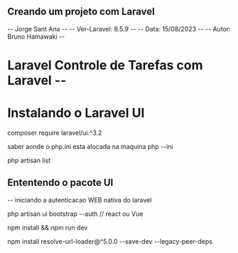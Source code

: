## Creando um projeto com Laravel
-- Jorge Sant Ana --
-- Ver-Laravel: 8.5.9 --
-- Data: 15/08/2023 --
-- Autor: Bruno Hamawaki --

# Laravel Controle de Tarefas com Laravel --

# Instalando  o Laravel UI
composer require laravel/ui:^3.2

saber aonde o php.ini esta alocada na maquina
php --ini

php artisan list

## Ententendo o pacote UI
 -- iniciando a autenticacao WEB nativa do laravel

 php artisan ui bootstrap --auth // react ou Vue

 npm install && npm run dev

npm install resolve-url-loader@^5.0.0 --save-dev --legacy-peer-deps





